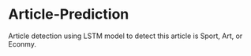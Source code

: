 # Article-Prediction
Article detection using LSTM model to detect this article is Sport, Art, or Econmy.
